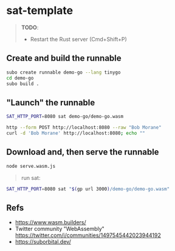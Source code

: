# sat-template

> **TODO**:
> - Restart the Rust server (Cmd+Shift+P)

## Create and build the runnable

```bash
subo create runnable demo-go --lang tinygo
cd demo-go
subo build .
```

## "Launch" the runnable

```bash
SAT_HTTP_PORT=8080 sat demo-go/demo-go.wasm 
```

```bash
http --form POST http://localhost:8080 --raw "Bob Morane"
curl -d 'Bob Morane' http://localhost:8080; echo ""
```

## Download and, then serve the runnable

```bash
node serve.wasm.js 
```

> run sat:
```bash
SAT_HTTP_PORT=8080 sat "$(gp url 3000)/demo-go/demo-go.wasm"
```

## Refs

- https://www.wasm.builders/
- Twitter community "WebAssembly" https://twitter.com/i/communities/1497545442023944192
- https://suborbital.dev/
